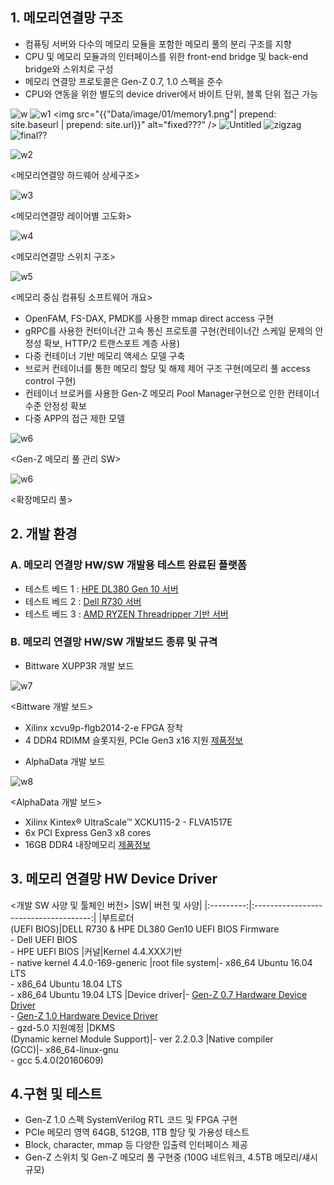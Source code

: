 ## 1. 메모리연결망 구조
* 컴퓨팅 서버와 다수의 메모리 모듈을 포함한 메모리 풀의 분리 구조를 지향
* CPU 및 메모리 모듈과의 인터페이스를 위한 front-end bridge 및 back-end bridge와 스위치로 구성
* 메모리 연결망 프로토콜은 Gen-Z 0.7, 1.0 스펙을 준수
* CPU와 연동을 위한 별도의 device driver에서 바이트 단위, 블록 단위 접근 가능

![w](/Data/image/01/memory1.png)
<img src="/Data/image/01/memory1.png" alt="w1">
<img src="{{"Data/image/01/memory1.png"| prepend: site.baseurl | prepend: site.url}}" alt="fixed???" />
<img src="https://mecaproject.github.io/meca-project/Data/image/01/memory1.png" alt="Untitled" />
<img src="{{site.baseurl | prepend: site.url}}Data/iamge/01/memory1.png" alt="zigzag" />
<img src="https://meca-project.github.io/mecaproject.github.io/Data/image/01/memory1.png" alt="final??"/>

![w2](/Data/image/01/memory2.png)

\<메모리연결망 하드웨어 상세구조\>


![w3](/Data/image/01/memory3.png)

\<메모리연결망 레이어별 고도화\>


![w4](/Data/image/01/memory4.png)

\<메모리연결망 스위치 구조\>


![w5](/Data/image/01/memory5.png)

\<메모리 중심 컴퓨팅 소프트웨어 개요\>



* OpenFAM, FS-DAX, PMDK를 사용한 mmap direct access 구현
* gRPC를 사용한 컨터이너간 고속 통신 프로토콜 구현(컨테이너간 스케일 문제의 안정성 확보, HTTP/2 트랜스포트 계층 사용)
* 다중 컨테이너 기반 메모리 액세스 모델 구축
* 브로커 컨테이너를 통한 메모리 할당 및 해제 제어 구조 구현(메모리 풀 access control 구현)
* 컨테이너 브로커를 사용한 Gen-Z 메모리 Pool Manager구현으로 인한 컨테이너 수준 안정성 확보
* 다중 APP의 접근 제한 모델

![w6](/Data/image/01/memory6.png)

\<Gen-Z 메모리 풀 관리 SW\>

![w6](/Data/image/01/memory6.png)

\<확장메모리 풀\>

## 2. 개발 환경
### A. 메모리 연결망 HW/SW 개발용 테스트 완료된 플랫폼
* 테스트 베드 1 : [HPE DL380 Gen 10 서버](https://www.hpe.com/kr/ko/product-catalog/servers/proliant-servers/pip.models.hpe-proliant-dl380-gen10-server.1010026818.html/)
* 테스트 베드 2 : [Dell R730 서버](https://www.dell.com/ko-kr/work/shop/povw/poweredge-r730/)
* 테스트 베드 3 : [AMD RYZEN Threadripper 기반 서버](https://www.amd.com/ko/products/ryzen-threadripper/)

### B. 메모리 연결망 HW/SW 개발보드 종류 및 규격
* Bittware XUPP3R 개발 보드

![w7](/Data/image/01/memory7.png)

\<Bittware 개발 보드\>

   - Xilinx xcvu9p-flgb2014-2-e FPGA 장착
   - 4 DDR4 RDIMM 슬롯지원, PCIe Gen3 x16 지원
     [제품정보](http://www.bittware.com/fpga/xup-p3r/)


* AlphaData 개발 보드

![w8](/Data/image/01/memory8.png)

\<AlphaData 개발 보드\>

   - Xilinx Kintex&reg; UltraScale&trade; XCKU115-2 - FLVA1517E
   - 6x PCI Express Gen3 x8 cores
   - 16GB DDR4 내장메모리
     [제품정보](https://www.alpha-data.com/dcp/products.php?product=adm-pcie-8k5/)

## 3. 메모리 연결망 HW Device Driver
\<개발 SW 사양 및 툴체인 버전\>
|SW| 버전 및 사양|
|:---------:|:-------------------------------------:|
|부트로더<br>(UEFI BIOS)|DELL R730 & HPE DL380 Gen10 UEFI BIOS Firmware<br>- Dell UEFI BIOS<br>- HPE UEFI BIOS
|커널|Kernel 4.4.XXX기반<br>- native kernel 4.4.0-169-generic
|root file system|- x86_64 Ubuntu 16.04 LTS<br>- x86_64 Ubuntu 18.04 LTS<br>- x86_64 Ubuntu 19.04 LTS
|Device driver|- [Gen-Z 0.7 Hardware Device Driver](https://github.com/moca-etri/Gen-Z-0.7-Hardware-Device-Driver/)<br>- [Gen-Z 1.0 Hardware Device Driver](https://github.com/moca-etri/Gen-Z-1.0-Hardware-Device-Driver/)<br>- gzd-5.0 지원예정
|DKMS<br>(Dynamic kernel Module Support)|- ver 2.2.0.3
|Native compiler<br>(GCC)|- x86_64-linux-gnu<br>- gcc 5.4.0(20160609)


## 4.구현 및 테스트
* Gen-Z 1.0 스펙 SystemVerilog RTL 코드 및 FPGA 구현
* PCIe 메모리 영역 64GB, 512GB, 1TB 할당 및 가용성 테스트
* Block, character, mmap 등 다양한 입출력 인터페이스 제공
* Gen-Z 스위치 및 Gen-Z 메모리 풀 구현중 (100G 네트워크, 4.5TB 메모리/섀시 규모)
